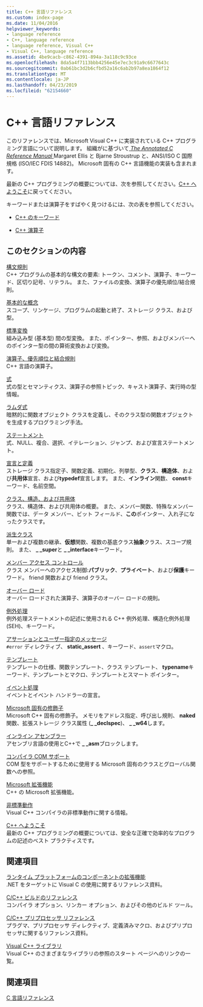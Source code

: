 ```yaml
---
title: C++ 言語リファレンス
ms.custom: index-page
ms.date: 11/04/2016
helpviewer_keywords:
- language reference
- C++, language reference
- language reference, Visual C++
- Visual C++, language reference
ms.assetid: 4be9cacb-c862-4391-894a-3a118c9c93ce
ms.openlocfilehash: 8da5a4f7113bbb4256e45e7ec3c91a9c6677643c
ms.sourcegitcommit: 0ab61bc3d2b6cfbd52a16c6ab2b97a8ea1864f12
ms.translationtype: MT
ms.contentlocale: ja-JP
ms.lasthandoff: 04/23/2019
ms.locfileid: "62154660"
---
```

# <a name="c-language-reference"></a>C++ 言語リファレンス

このリファレンスでは、Microsoft Visual C++ に実装されている C++ プログラミング言語について説明します。 組織がに基づいて[ *The Annotated C Reference Manual* ](http://www.stroustrup.com/arm.html) Margaret Ellis と Bjarne Stroustrup と、ANSI/ISO C 国際規格 (ISO/IEC FDIS 14882)。 Microsoft 固有の C++ 言語機能の実装も含まれます。

最新の C++ プログラミングの概要については、次を参照してください。[C++ へようこそ](welcome-back-to-cpp-modern-cpp.md)に戻ってください。

キーワードまたは演算子をすばやく見つけるには、次の表を参照してください。

- [C++ のキーワード](../cpp/keywords-cpp.md)

- [C++ 演算子](../cpp/cpp-built-in-operators-precedence-and-associativity.md)

## <a name="in-this-section"></a>このセクションの内容

[構文規則](../cpp/lexical-conventions.md)<br/>
C++ プログラムの基本的な構文の要素: トークン、コメント、演算子、キーワード、区切り記号、リテラル。 また、ファイルの変換、演算子の優先順位/結合規則。

[基本的な概念](../cpp/basic-concepts-cpp.md)<br/>
スコープ、リンケージ、プログラムの起動と終了、ストレージ クラス、および型。

[標準変換](../cpp/standard-conversions.md)<br/>
組み込み型 (基本型) 間の型変換。 また、ポインター、参照、およびメンバーへのポインター型の間の算術変換および変換。

[演算子、優先順位と結合規則](../cpp/cpp-built-in-operators-precedence-and-associativity.md)<br/>
C++ 言語の演算子。

[式](../cpp/expressions-cpp.md)<br/>
式の型とセマンティクス、演算子の参照トピック、キャスト演算子、実行時の型情報。

[ラムダ式](../cpp/lambda-expressions-in-cpp.md)<br/>
暗黙的に関数オブジェクト クラスを定義し、そのクラス型の関数オブジェクトを生成するプログラミング手法。

[ステートメント](../cpp/statements-cpp.md)<br/>
式、NULL、複合、選択、イテレーション、ジャンプ、および宣言ステートメント。

[宣言と定義](declarations-and-definitions-cpp.md)<br/>
ストレージ クラス指定子、関数定義、初期化、列挙型、**クラス**、**構造体**、および**共用体**宣言、および**typedef**宣言します。 また、**インライン**関数、 **const**キーワード、名前空間。

[クラス、構造、および共用体](../cpp/classes-and-structs-cpp.md)<br/>
クラス、構造体、および共用体の概要。 また、メンバー関数、特殊なメンバー関数では、データ メンバー、ビット フィールド、**この**ポインター、入れ子になったクラスです。

[派生クラス](../cpp/inheritance-cpp.md)<br/>
単一および複数の継承、**仮想**関数、複数の基底クラス**抽象**クラス、スコープ規則。 また、 **_ _super**と **_ _interface**キーワード。

[メンバー アクセス コントロール](../cpp/member-access-control-cpp.md)<br/>
クラス メンバーへのアクセス制御:**パブリック**、**プライベート**、および**保護**キーワード。 friend 関数および friend クラス。

[オーバー ロード](operator-overloading.md)<br/>
オーバー ロードされた演算子、演算子のオーバー ロードの規則。

[例外処理](../cpp/exception-handling-in-visual-cpp.md)<br/>
例外処理ステートメントの記述に使用される C++ 例外処理、構造化例外処理 (SEH)、キーワード。

[アサーションとユーザー指定のメッセージ](../cpp/assertion-and-user-supplied-messages-cpp.md)<br/>
`#error` ディレクティブ、 **static_assert** 、キーワード、`assert`マクロ。

[テンプレート](../cpp/templates-cpp.md)<br/>
テンプレートの仕様、関数テンプレート、クラス テンプレート、 **typename**キーワード、テンプレートとマクロ、テンプレートとスマート ポインター。

[イベント処理](../cpp/event-handling.md)<br/>
イベントとイベント ハンドラーの宣言。

[Microsoft 固有の修飾子](../cpp/microsoft-specific-modifiers.md)<br/>
Microsoft C++ 固有の修飾子。 メモリをアドレス指定、呼び出し規則、 **naked**関数、拡張ストレージ クラス属性 (**_ _declspec**)、 **_ _w64**します。

[インライン アセンブラー](../assembler/inline/inline-assembler.md)<br/>
アセンブリ言語の使用とC++で **_ _asm**ブロックします。

[コンパイラ COM サポート](../cpp/compiler-com-support.md)<br/>
COM 型をサポートするために使用する Microsoft 固有のクラスとグローバル関数への参照。

[Microsoft 拡張機能](../cpp/microsoft-extensions.md)<br/>
C++ の Microsoft 拡張機能。

[非標準動作](../cpp/nonstandard-behavior.md)<br/>
Visual C++ コンパイラの非標準動作に関する情報。

[C++ へようこそ](welcome-back-to-cpp-modern-cpp.md)<br/>
最新の C++ プログラミングの概要については、安全な正確で効率的なプログラムの記述のベスト プラクティスです。

## <a name="related-sections"></a>関連項目

[ランタイム プラットフォームのコンポーネントの拡張機能](../extensions/component-extensions-for-runtime-platforms.md)<br/>
.NET をターゲットに Visual C の使用に関するリファレンス資料。

[C/C++ ビルドのリファレンス](../build/reference/c-cpp-building-reference.md)<br/>
コンパイラ オプション、リンカー オプション、およびその他のビルド ツール。

[C/C++ プリプロセッサ リファレンス](../preprocessor/c-cpp-preprocessor-reference.md)<br/>
プラグマ、プリプロセッサ ディレクティブ、定義済みマクロ、およびプリプロセッサに関するリファレンス資料。

[Visual C++ ライブラリ](../standard-library/cpp-standard-library-reference.md)<br/>
Visual C++ のさまざまなライブラリの参照のスタート ページへのリンクの一覧。

## <a name="see-also"></a>関連項目

[C 言語リファレンス](../c-language/c-language-reference.md)
